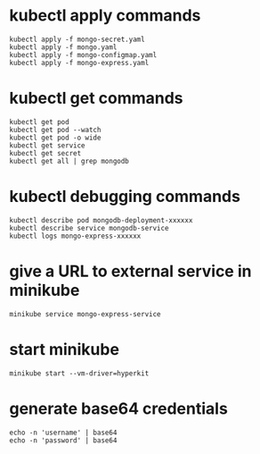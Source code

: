 # kubectl apply commands
```
kubectl apply -f mongo-secret.yaml
kubectl apply -f mongo.yaml
kubectl apply -f mongo-configmap.yaml 
kubectl apply -f mongo-express.yaml
```

# kubectl get commands
```
kubectl get pod
kubectl get pod --watch
kubectl get pod -o wide
kubectl get service
kubectl get secret
kubectl get all | grep mongodb
```

# kubectl debugging commands
```
kubectl describe pod mongodb-deployment-xxxxxx
kubectl describe service mongodb-service
kubectl logs mongo-express-xxxxxx
```

# give a URL to external service in minikube
```
minikube service mongo-express-service
```

# start minikube
```
minikube start --vm-driver=hyperkit
```

# generate base64 credentials
```
echo -n 'username' | base64
echo -n 'password' | base64
```
